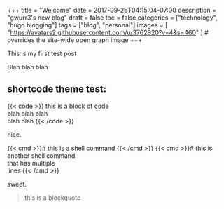 +++
title = "Welcome"
date = 2017-09-26T04:15:04-07:00
description = "gwurr3's new blog"
draft = false
toc = false
categories = ["technology", "hugo blogging"]
tags = ["blog", "personal"]
images = [
  "https://avatars2.githubusercontent.com/u/3762920?v=4&s=460"
] # overrides the site-wide open graph image
+++

This is my first test post

<!--more-->

Blah blah blah

## shortcode theme test:

{{< code >}} 
this is a block of code <br>
blah blah blah <br>
blah blah
{{< /code >}}

nice.


{{< cmd >}}# this is a shell command {{< /cmd >}}
{{< cmd >}}# this is another shell command \
that has multiple \
lines {{< /cmd >}}


sweet.


> this is a blockquote
